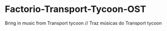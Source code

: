 # Factorio-Transport-Tycoon-OST
Bring in music from Transport tycoon // Traz músicas do Transport tycoon
